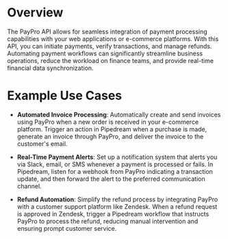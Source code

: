 # Overview

The PayPro API allows for seamless integration of payment processing capabilities with your web applications or e-commerce platforms. With this API, you can initiate payments, verify transactions, and manage refunds. Automating payment workflows can significantly streamline business operations, reduce the workload on finance teams, and provide real-time financial data synchronization.

# Example Use Cases

- **Automated Invoice Processing**: Automatically create and send invoices using PayPro when a new order is received in your e-commerce platform. Trigger an action in Pipedream when a purchase is made, generate an invoice through PayPro, and deliver the invoice to the customer's email.

- **Real-Time Payment Alerts**: Set up a notification system that alerts you via Slack, email, or SMS whenever a payment is processed or fails. In Pipedream, listen for a webhook from PayPro indicating a transaction update, and then forward the alert to the preferred communication channel.

- **Refund Automation**: Simplify the refund process by integrating PayPro with a customer support platform like Zendesk. When a refund request is approved in Zendesk, trigger a Pipedream workflow that instructs PayPro to process the refund, reducing manual intervention and ensuring prompt customer service.
